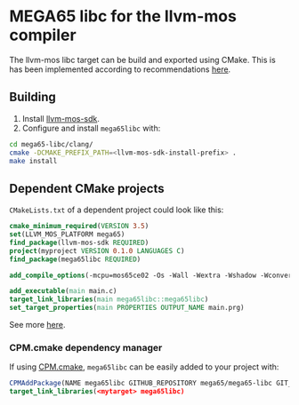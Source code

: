 # MEGA65 libc for the llvm-mos compiler

The llvm-mos libc target can be build and exported using
CMake. This is has been implemented according to recommendations
[here](https://pabloariasal.github.io/2018/02/19/its-time-to-do-cmake-right/).

## Building

1. Install [llvm-mos-sdk](https://github.com/llvm-mos/llvm-mos-sdk#getting-started).
2. Configure and install `mega65libc` with:
~~~ bash
cd mega65-libc/clang/
cmake -DCMAKE_PREFIX_PATH=<llvm-mos-sdk-install-prefix> .
make install
~~~

## Dependent CMake projects

`CMakeLists.txt` of a dependent project could look like this:
~~~ cmake
cmake_minimum_required(VERSION 3.5)
set(LLVM_MOS_PLATFORM mega65)
find_package(llvm-mos-sdk REQUIRED)
project(myproject VERSION 0.1.0 LANGUAGES C)
find_package(mega65libc REQUIRED)

add_compile_options(-mcpu=mos65ce02 -Os -Wall -Wextra -Wshadow -Wconversion -Wno-language-extension-token)

add_executable(main main.c)
target_link_libraries(main mega65libc::mega65libc)
set_target_properties(main PROPERTIES OUTPUT_NAME main.prg)
~~~
See more [here](https://github.com/llvm-mos/llvm-mos-sdk#developing-for-6502-with-cmake).

### CPM.cmake dependency manager

If using [CPM.cmake](https://github.com/cpm-cmake/CPM.cmake),
`mega65libc` can be easily added to your project with:
~~~ cmake
CPMAddPackage(NAME mega65libc GITHUB_REPOSITORY mega65/mega65-libc GIT_TAG master SOURCE_SUBDIR clang)
target_link_libraries(<mytarget> mega65libc)
~~~
